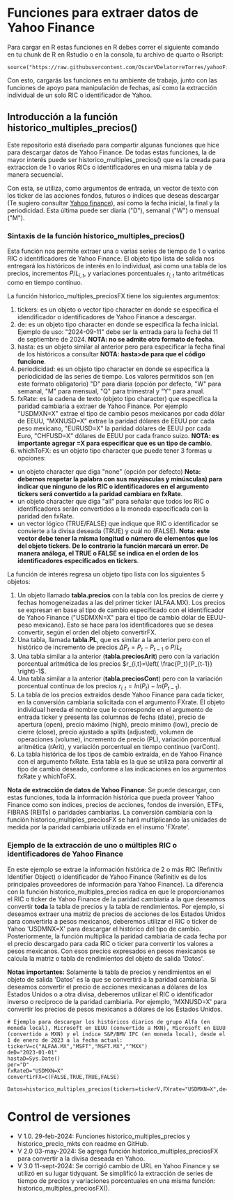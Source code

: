# Funciones para extraer datos de Yahoo Finance

Para cargar en R estas funciones en R debes correr el siguiente comando en tu chunk de R en Rstudio o en la consola, tu archivo de quarto o Rscript:

```{r}
source("https://raw.githubusercontent.com/OscarVDelatorreTorres/yahooFinance/main/datosMultiplesYahooFinance.R")
```
Con esto, cargarás las funciones en tu ambiente de trabajo, junto con las funciones de apoyo para manipulación de fechas, así como la extracción individual de un solo RIC o identificador de Yahoo.

## Introducción a la función historico_multiples_precios()

Este repositorio está diseñado para compartir algunas funciones que hice para descargar datos de Yahoo Finance. De todas estas funciones, la de mayor interés puede ser historico_multiples_precios() que es la creada para extraccion de 1 o varios RICs o identificadores en una misma tabla y de manera secuencial.

Con esta, se utiliza, como argumentos de entrada, un vector de texto con los ticker de las acciones fondos, futuros o índices que deseas descargar (Te sugiero consultar [Yahoo finance](https://finance.yahoo.com)), así como la fecha inicial, la final y la periodicidad. Esta última puede ser diaria ("D"), semanal ("W") o mensual ("M").

### Sintaxis de la función historico_multiples_precios()

Esta función nos permite extraer una o varias series de tiempo de 1 o varios RIC o identificadores de Yahoo Finance. El objeto tipo lista de salida nos entregará los históricos de interés en lo individual, asi como una tabla de los precios, incrementos $P/L_{i,t}$, y variaciones porcentuales $r_{i,t}$ tanto aritméticas como en tiempo contínuo.

La función historico_multiples_preciosFX tiene los siguientes argumentos:

1. tickers: es un objeto o vector tipo character en donde se especifica el idendificador o identificadores de Yahoo Finance a descargar.
2. de: es un objeto tipo character en donde se especifica la fecha inicial. Ejemplo de uso: "2024-09-11" debe ser la entrada para la fecha del 11 de septiembre de 2024. **NOTA: no se admite otro formato de fecha**.
3. hasta: es un objeto similar al anterior pero para especificar la fecha final de los históricos a consultar **NOTA: hasta>de para que el código funcione**.
4. periodicidad: es un objeto tipo character en donde se especifica la periodicidad de las series de tiempo. Los valores permitidos son (en este formato obligatorio) "D" para diaria (opción por defecto, "W" para semanal, "M" para mensual, "Q" para trimestral y "Y" para anual.
6. fxRate: es la cadena de texto (objeto tipo character) que especifica la paridad cambiaria a extraer de Yahoo Finance. Por ejemplo "USDMXN=X" extrae el tipo de cambio pesos mexicanos por cada dólar de EEUU, "MXNUSD=X" extrae la paridad dólares de EEUU por cada peso mexicano, "EURUSD=X" la paridad dólares de EEUU por cada Euro, "CHFUSD=X" dólares de EEUU por cada franco suizo. **NOTA: es importante agregar =X para especificar que es un tipo de cambio**.
7. whichToFX: es un objeto tipo character que puede tener 3 formas u opciones:
  - un objeto character que diga "none" (opción por defecto) **Nota: debemos respetar la palabra con sus mayúsculas y minúsculas) para indicar que ninguno de los RIC o identificadores en el argumento tickers será convertido a la paridad cambiara en fxRate**.
  - un objeto character que diga "all" para señalar que todos los RIC o identificadores serán convertidos a la moneda especificada con la paridad den fxRate.
  - un vector lógico (TRUE/FALSE) que indique que RIC o identificador se convierte a la divisa deseada (TRUE) y cuál no (FALSE). **Nota: este vector debe tener la misma longitud o número de elementos que los del objeto tickers. De lo contrario la función marcará un error. De manera análoga, el TRUE o FALSE se indica en el orden de los identificadores especificados en tickers**.

La función de interés regresa un objeto tipo lista con los siguientes 5 objetos:

1. Un objeto llamado **tabla.precios** con la tabla con los precios de cierre y fechas homogeneizadas a las del primer ticker (ALFAA.MX). Los precios se expresan en base al tipo de cambio especificado con el identificador de Yahoo Finance ("USDMXN=X" para el tipo de cambio dólar de EEUU-peso mexicano). Esto se hace para los identificadores que se desea convertir, según el orden del objeto convertirFX.
2. Una tabla, llamada **tabla.PL**, que es similar a la anterior pero con el histórico de incremento de precios $\Delta P_{t}=P_t- P_{t-1}$ o $P/L_{t}$ 
3. Una tabla similar a la anterior (**tabla.preciosArit**) pero con la variación porcentual aritmética de los precios $r_{i,t}=\left( \frac{P_t}{P_{t-1}} \right)-1$.
4. Una tabla similar a la anterior (**tabla.preciosCont**) pero con la variación porcentual contínua de los precios $r_{i,t}=ln(P_t)-ln(P_{t-1})$.
5. La tabla de los precios extraídos desde Yahoo Finance para cada ticker, en la conversión cambiaria solicitada con el argumento FXrate. El objeto individual hereda el nombre que le corresponde en el argumento de entrada ticker y presenta las columnas de fecha (date), precio de apertura (open), precio máximo (high), precio mínimo (low), precio de cierre (close), precio ajustado a splits (adjusted), volumen de operaciones (volume), incremento de precio (PL), variación porcentual aritmética (rArit), y variación porcentual en tiempo continuo (varCont).
6. La tabla histórica de los tipos de cambio extraída, en de Yahoo Finance con el argumento fxRate. Esta tabla es la que se utiliza para convertir al tipo de cambio deseado, conforme a las indicaciones en los argumentos fxRate y whichToFX.

**Nota de extracción de datos de Yahoo Finance**: Se puede descargar, con estas funciones, toda la información histórica que pueda proveer Yahoo Finance como son índices, precios de acciones, fondos de inversión, ETFs, FIBRAS (REITs) o paridades cambiarias. La conversión cambiaria con la función historico_multiples_preciosFX se hará multiplicando las unidades de medida por la paridad cambiaria utilizada en el insumo 'FXrate'.

### Ejemplo de la extracción de uno o múltiples RIC o identificadores de Yahoo Finance

En este ejemplo se extrae la información histórica de 2 o más RIC (Refinitiv Identifier Object) o identificador de Yahoo Finance (Refinitiv es de los principales proveedores de información para Yahoo Finance). La diferencia con la función historico_multiples_precios radica en que le proporcionamos el RIC o ticker de Yahoo Finance de la paridad cambiaria a la que deseamos convertir **toda** la tabla de precios y la tabla de rendimientos. Por ejemplo, si deseamos extraer una matriz de precios de acciones de los Estados Unidos para convertirla a pesos mexicanos, deberemos utilizar el RIC o ticker de Yahoo 'USDMNX=X' para descargar el histórico del tipo de cambio. Posteriormente, la función multiplica la paridad cambiaria de cada fecha por el precio descargado para cada RIC o ticker para convertir los valores a pesos mexicanos. Con esos precios expresados en pesos mexicanos se calcula la matriz o tabla de rendimientos del objeto de salida 'Datos'.

**Notas importantes:** Solamente la tabla de precios y rendimientos en el objeto de salida 'Datos' es la que se convertirá a la paridad cambiaria. Si deseamos convertir el precio de acciones mexicanas a dólares de los Estados Unidos o a otra divisa, deberemos utilizar el RIC o identificador inverso o recíproco de la paridad cambiaria. Por ejemplo, 'MXNUSD=X' para convertir los precios de pesos mexicanos a dólares de los Estados Unidos.

```{r}
# Ejemplo para descargar los históricos diarios de grupo Alfa (en moneda local), Microsoft en EEUU (convertido a MXN), Microsoft en EEUU (convertido a MXN) y el índice S&P/BMV IPC (en moneda local), desde el 1 de enero de 2023 a la fecha actual:
tickerV=c("ALFAA.MX","MSFT","MSFT.MX","^MXX")
deD="2023-01-01"
hastaD=Sys.Date()
per="D"
fxRateD="USDMXN=X"
convertirFX=c(FALSE,TRUE,TRUE,FALSE)

Datos=historico_multiples_precios(tickers=tickerV,FXrate="USDMXN=X",de=deD,hasta=hastaD,periodicidad=per,fxRate=fxRateD,whichToFX=convertirFX)
```


# Control de versiones

- V 1.0. 29-feb-2024: Funciones historico_multiples_precios y historico_precio_mkts con readme en GitHub.
- V 2.0 03-may-2024: Se agrega función historico_multiples_preciosFX para convertir a la divisa deseada en Yahoo.
- V 3.0 11-sept-2024: Se corrigió cambio de URL en Yahoo Finance y se utilizó en su lugar tidyquant. Se simplificó la extracción de series de tiempo de precios y variaciones porcentuales en una misma función: historico_multiples_preciosFX().
